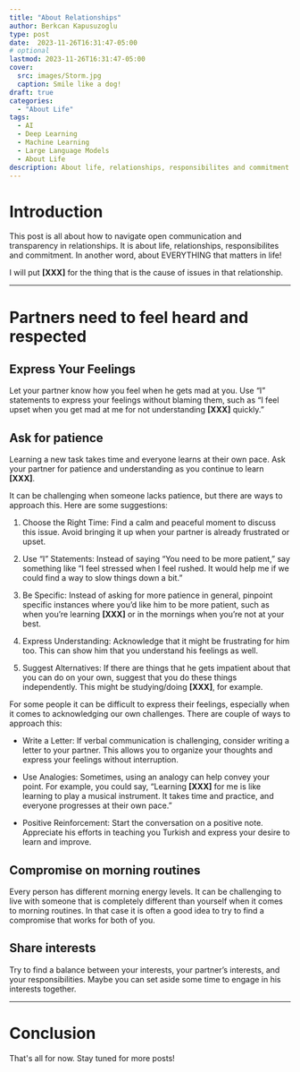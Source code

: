 ```yaml
---
title: "About Relationships"
author: Berkcan Kapusuzoglu
type: post
date:  2023-11-26T16:31:47-05:00
# optional
lastmod: 2023-11-26T16:31:47-05:00
cover:
  src: images/Storm.jpg
  caption: Smile like a dog!
draft: true
categories:
  - "About Life"
tags:
  - AI
  - Deep Learning
  - Machine Learning
  - Large Language Models
  - About Life
description: About life, relationships, responsibilites and commitment.
---
```


# Introduction

This post is all about how to navigate open communication and transparency in relationships. It is about life, relationships, responsibilites and commitment. In another word, about EVERYTHING that matters in life!

I will put **[XXX]** for the thing that is the cause of issues in that relationship.

---
# Partners need to feel heard and respected

## Express Your Feelings
Let your partner know how you feel when he gets mad at you. Use “I” statements to express your feelings without blaming them, such as “I feel upset when you get mad at me for not understanding **[XXX]** quickly.”

## Ask for patience
Learning a new task takes time and everyone learns at their own pace. Ask your partner for patience and understanding as you continue to learn **[XXX]**.

It can be challenging when someone lacks patience, but there are ways to approach this. Here are some suggestions:

1. Choose the Right Time: Find a calm and peaceful moment to discuss this issue. Avoid bringing it up when your partner is already frustrated or upset.

2. Use “I” Statements: Instead of saying “You need to be more patient,” say something like “I feel stressed when I feel rushed. It would help me if we could find a way to slow things down a bit.”

3. Be Specific: Instead of asking for more patience in general, pinpoint specific instances where you’d like him to be more patient, such as when you’re learning **[XXX]** or in the mornings when you’re not at your best.

4. Express Understanding: Acknowledge that it might be frustrating for him too. This can show him that you understand his feelings as well.

5. Suggest Alternatives: If there are things that he gets impatient about that you can do on your own, suggest that you do these things independently. This might be studying/doing **[XXX]**, for example.


For some people it can be difficult to express their feelings, especially when it comes to acknowledging our own challenges. There are couple of ways to approach this:

- Write a Letter: If verbal communication is challenging, consider writing a letter to your partner. This allows you to organize your thoughts and express your feelings without interruption.

- Use Analogies: Sometimes, using an analogy can help convey your point. For example, you could say, “Learning **[XXX]** for me is like learning to play a musical instrument. It takes time and practice, and everyone progresses at their own pace.”

- Positive Reinforcement: Start the conversation on a positive note. Appreciate his efforts in teaching you Turkish and express your desire to learn and improve.


## Compromise on morning routines
Every person has different morning energy levels. It can be challenging to live with someone that is completely different than yourself when it comes to morning routines. In that case it is often a good idea to try to find a compromise that works for both of you. 

## Share interests
Try to find a balance between your interests, your partner’s interests, and your responsibilities. Maybe you can set aside some time to engage in his interests together.

---
# Conclusion
That's all for now. Stay tuned for more posts!



&nbsp;

<!-- Source: own source -->
